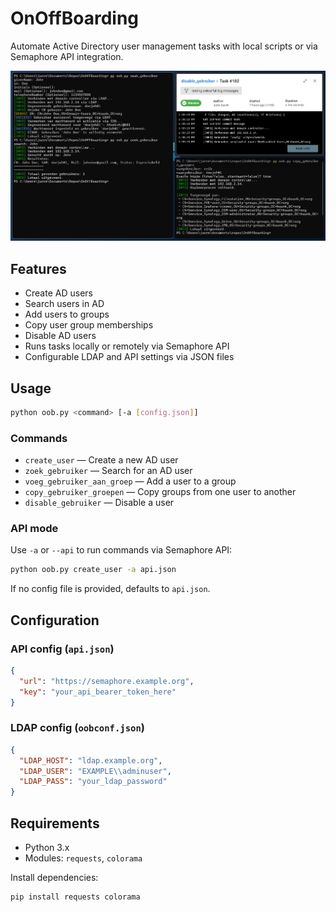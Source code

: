 # OnOffBoarding

Automate Active Directory user management tasks with local scripts or via Semaphore API integration.

![Alt text](lib/preview.png)

## Features

- Create AD users  
- Search users in AD  
- Add users to groups  
- Copy user group memberships  
- Disable AD users  
- Runs tasks locally or remotely via Semaphore API  
- Configurable LDAP and API settings via JSON files

## Usage

```bash
python oob.py <command> [-a [config.json]]
```

### Commands

* `create_user` — Create a new AD user
* `zoek_gebruiker` — Search for an AD user
* `voeg_gebruiker_aan_groep` — Add a user to a group
* `copy_gebruiker_groepen` — Copy groups from one user to another
* `disable_gebruiker` — Disable a user

### API mode

Use `-a` or `--api` to run commands via Semaphore API:

```bash
python oob.py create_user -a api.json
```

If no config file is provided, defaults to `api.json`.

## Configuration

### API config (`api.json`)

```json
{
  "url": "https://semaphore.example.org",
  "key": "your_api_bearer_token_here"
}
```

### LDAP config (`oobconf.json`)

```json
{
  "LDAP_HOST": "ldap.example.org",
  "LDAP_USER": "EXAMPLE\\adminuser",
  "LDAP_PASS": "your_ldap_password"
}
```

## Requirements

* Python 3.x
* Modules: `requests`, `colorama`

Install dependencies:

```bash
pip install requests colorama
```
